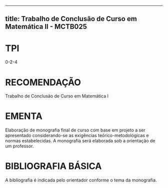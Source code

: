 
---
title: Trabalho de Conclusão de Curso em Matemática II - MCTB025 
---

# TPI

0-2-4

# RECOMENDAÇÃO

Trabalho de Conclusão de Curso em Matemática I

# EMENTA

Elaboração de monografia final de curso com base em projeto a ser apresentado considerando-se as exigências teórico-metodológicas e normas estabelecidas. A monografia será elaborada sob a orientação de um professor.

# BIBLIOGRAFIA BÁSICA

A bibliografia é indicada pelo orientador conforme o tema da monografia.
        